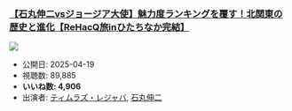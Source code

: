 ### [【石丸伸二vsジョージア大使】魅力度ランキングを覆す！北関東の歴史と進化【ReHacQ旅inひたちなか完結】](https://www.youtube.com/watch?v=ZmUitnuWX8g)
[![](https://img.youtube.com/vi/ZmUitnuWX8g/sddefault.jpg)](https://www.youtube.com/watch?v=ZmUitnuWX8g)
-   公開日: 2025-04-19
-   視聴数: 89,885
-   **いいね数: 4,906**
-   出演者: [ティムラズ・レジャバ](/rehacq_fan/people/ティムラズ・レジャバ "wikilink"), [石丸伸二](/rehacq_fan/people/石丸伸二 "wikilink")
